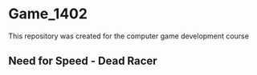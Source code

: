 # Game_1402
This repository was created for the computer game development course


## Need for Speed - Dead Racer